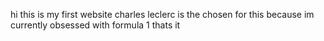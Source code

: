 hi
this is my first website
charles leclerc is the chosen for this because im currently obsessed with formula 1
thats it
